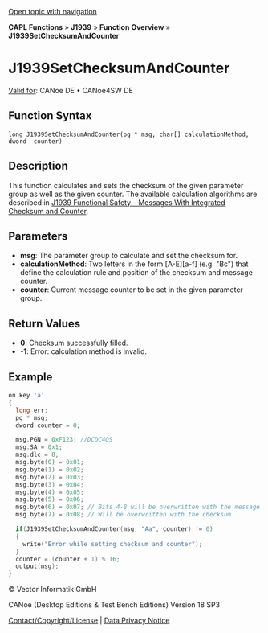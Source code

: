 [Open topic with navigation](../../../../../CANoeDEFamily.htm#Topics/CAPLFunctions/J1939/Functions/CAPLfunctionJ1939SetChecksumAndCounter.md)

**CAPL Functions** » **J1939** » **Function Overview** » **J1939SetChecksumAndCounter**

# J1939SetChecksumAndCounter

[Valid for](../../../Shared/FeatureAvailability.md): CANoe DE • CANoe4SW DE

## Function Syntax

```
long J1939SetChecksumAndCounter(pg * msg, char[] calculationMethod, dword  counter)
```

## Description

This function calculates and sets the checksum of the given parameter group as well as the given counter. The available calculation algorithms are described in [J1939 Functional Safety – Messages With Integrated Checksum and Counter](../../../CANoeCANalyzer/J1939/j1939basics/j1939CrcAndCounter.md).

## Parameters

- **msg**: The parameter group to calculate and set the checksum for.
- **calculationMethod**: Two letters in the form [A-E][a-f] (e.g. "Bc") that define the calculation rule and position of the checksum and message counter.
- **counter**: Current message counter to be set in the given parameter group.

## Return Values

- **0**: Checksum successfully filled.
- **-1**: Error: calculation method is invalid.

## Example

```c
on key 'a'
{
  long err;
  pg * msg;
  dword counter = 0;

  msg.PGN = 0xF123; //DCDC4OS
  msg.SA = 0x1;
  msg.dlc = 8;
  msg.byte(0) = 0x01;
  msg.byte(1) = 0x02;
  msg.byte(2) = 0x03;
  msg.byte(3) = 0x04;
  msg.byte(4) = 0x05;
  msg.byte(5) = 0x06;
  msg.byte(6) = 0x07; // Bits 4-8 will be overwritten with the message counter
  msg.byte(7) = 0x08; // Will be overwritten with the checksum

  if(J1939SetChecksumAndCounter(msg, "Aa", counter) != 0)
  {
    write("Error while setting checksum and counter");
  }
  counter = (counter + 1) % 16;
  output(msg);
}
```

© Vector Informatik GmbH

CANoe (Desktop Editions & Test Bench Editions) Version 18 SP3

[Contact/Copyright/License](../../../Shared/ContactCopyrightLicense.md) | [Data Privacy Notice](https://www.vector.com/int/en/company/get-info/privacy-policy/)